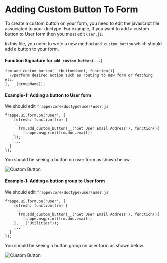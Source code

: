 <!-- add-breadcrumbs -->
# Adding Custom Button To Form

To create a custom button on your form, you need to edit the javascript file associated to your doctype. For example, If you want to add a custom button to User form then you must edit `user.js`.

In this file, you need to write a new method `add_custom_button` which should add a button to your form.

#### Function Signature for `add_custom_button(...)`
    frm.add_custom_button(__(buttonName), function(){
      //perform desired action such as routing to new form or fetching etc.
    }, __(groupName));

#### Example-1: Adding a button to User form
We should edit `frappe\core\doctype\user\user.js`

    frappe.ui.form.on('User', {
        refresh: function(frm) {
        ...
          frm.add_custom_button(__('Get User Email Address'), function(){
            frappe.msgprint(frm.doc.email);
        });
        ...
      }
    });

You should be seeing a button on user form as shown below.

<img class="screenshot" alt="Custom Button" src="/docs/assets/img/app-development/add_custom_button.png">


#### Example-1: Adding a button group to User form
We should edit `frappe\core\doctype\user\user.js`

    frappe.ui.form.on('User', {
        refresh: function(frm) {
        ...
          frm.add_custom_button(__('Get User Email Address'), function(){
            frappe.msgprint(frm.doc.email);
        }, __("Utilities"));
        ...
      }
    });

You should be seeing a button group on user form as shown below.

<img class="screenshot" alt="Custom Button" src="/docs/assets/img/app-development/add_custom_button_group.png">


<!-- markdown -->
